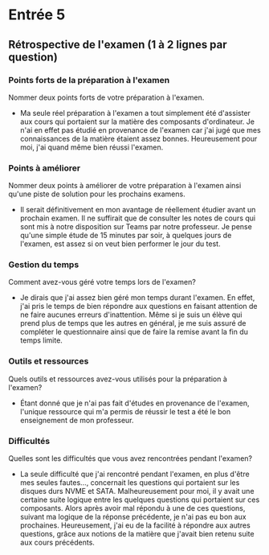 # Entrée 5
## Rétrospective de l'examen (1 à 2 lignes par question)

### Points forts de la préparation à l'examen
Nommer deux points forts de votre préparation à l'examen. 

- Ma seule réel préparation à l'examen a tout simplement été d'assister aux cours qui portaient sur la matière des composants d'ordinateur. Je n'ai en effet pas étudié en provenance de l'examen car j'ai jugé que mes connaissances de la matière étaient assez bonnes. Heureusement pour moi, j'ai quand même bien réussi l'examen.

### Points à améliorer
Nommer deux points à améliorer de votre préparation à l'examen ainsi qu'une piste de solution pour les prochains examens. 

- Il serait définitivement en mon avantage de réellement étudier avant un prochain examen. Il ne suffirait que de consulter les notes de cours qui sont mis à notre disposition sur Teams par notre professeur. Je pense qu'une simple étude de 15 minutes par soir, à quelques jours de l'examen, est assez si on veut bien performer le jour du test.

### Gestion du temps
Comment avez-vous géré votre temps lors de l'examen?

- Je dirais que j'ai assez bien géré mon temps durant l'examen. En effet, j'ai pris le temps de bien répondre aux questions en faisant attention de ne faire aucunes erreurs d'inattention. Même si je suis un élève qui prend plus de temps que les autres en général, je me suis assuré de compléter le questionnaire ainsi que de faire la remise avant la fin du temps limite.

### Outils et ressources
Quels outils et ressources avez-vous utilisés pour la préparation à l'examen?

- Étant donné que je n'ai pas fait d'études en provenance de l'examen, l'unique ressource qui m'a permis de réussir le test a été le bon enseignement de mon professeur. 

### Difficultés
Quelles sont les difficultés que vous avez rencontrées pendant l'examen?

- La seule difficulté que j'ai rencontré pendant l'examen, en plus d'être mes seules fautes..., concernait les questions qui portaient sur les disques durs NVME et SATA. Malheureusement pour moi, il y avait une certaine suite logique entre les quelques questions qui portaient sur ces composants. Alors après avoir mal répondu à une de ces questions, suivant ma logique de la réponse précédente, je n'ai pas eu bon aux prochaines. Heureusement, j'ai eu de la facilité à répondre aux autres questions, grâce aux notions de la matière que j'avait bien retenu suite aux cours précédents.
